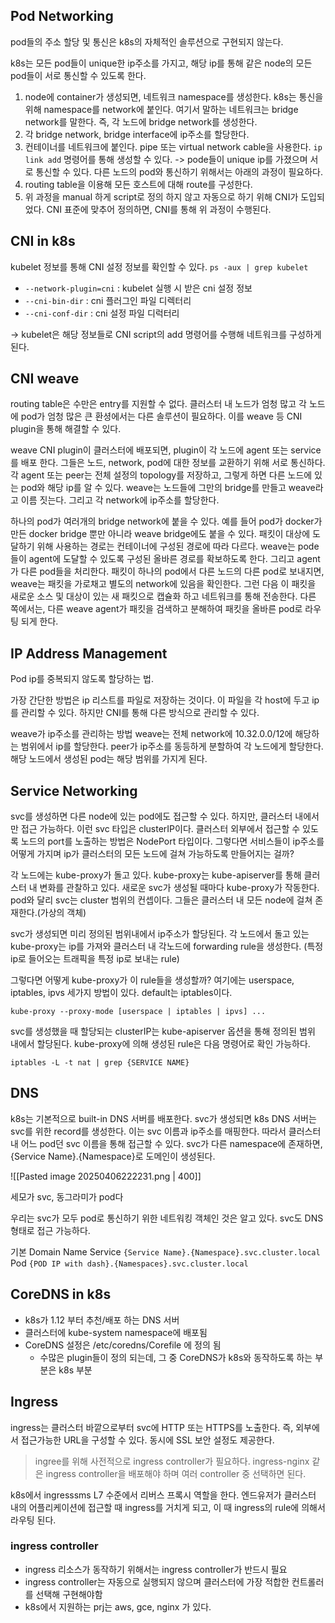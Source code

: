 
## Pod Networking

pod들의 주소 할당 및 통신은 k8s의 자체적인 솔루션으로 구현되지 않는다.

k8s는 모든 pod들이 unique한 ip주소를 가지고, 해당 ip를 통해 같은 node의 모든 pod들이 서로 통신할 수 있도록 한다.

1. node에 container가 생성되면, 네트워크 namespace를 생성한다. k8s는 통신을 위해 namespace를 network에 붙인다. 여기서 말하는 네트워크는 bridge network를 말한다. 즉, 각 노드에 bridge network를 생성한다.
2. 각 bridge network, bridge interface에 ip주소를 할당한다.
3. 컨테이너를 네트워크에 붙인다. pipe 또는 virtual network cable을 사용한다. `ip link add` 명령어를 통해 생성할 수 있다.
   -> pode들이 unique ip를 가졌으며 서로 통신할 수 있다. 다른 노드의 pod와 통신하기 위해서는 아래의 과정이 필요하다.
4. routing table을 이용해 모든 호스트에 대해 route를 구성한다.
5. 위 과정을 manual 하게 script로 정의 하지 않고 자동으로 하기 위해 CNI가 도입되었다. CNI 표준에 맞추어 정의하면, CNI를 통해 위 과정이 수행된다.
## CNI in k8s

kubelet 정보를 통해 CNI 설정 정보를 확인할 수 있다.
`ps -aux | grep kubelet`
- `--network-plugin=cni` : kubelet 실행 시 받은 cni 설정 정보
- `--cni-bin-dir` : cni 플러그인 파일 디렉터리
- `--cni-conf-dir` : cni 설정 파일 디럭터리

-> kubelet은 해당 정보들로 CNI script의 add 명령어를 수행해 네트워크를 구성하게 된다.


## CNI weave

routing table은 수만은 entry를 지원할 수 없다. 클러스터 내 노드가 엄청 많고 각 노드에 pod가 엄청 많은 큰 환셩에서는 다른 솔루션이 필요하다. 이를 weave 등 CNI plugin을 통해 해결할 수 있다.

weave CNI plugin이 클러스터에 배포되면, plugin이 각 노드에 agent 또는 service를 배포 한다. 그들은 노드, network, pod에 대한 정보를 교환하기 위해 서로 통신하다. 각 agent 또는 peer는 전체 설정의 topology를 저장하고, 그렇게 하면 다른 노드에 있는 pod와 해당 ip를 알 수 있다. weave는 노드들에 그만의 bridge를 만들고 weave라고 이름 짓는다. 그리고 각 network에 ip주소를 할당한다.

하나의 pod가 여러개의 bridge network에 붙을 수 있다. 예를 들어 pod가 docker가 만든 docker bridge 뿐만 아니라 weave bridge에도 붙을 수 있다. 패킷이 대상에 도달하기 위해 사용하는 경로는 컨테이너에 구성된 경로에 따라 다르다. weave는 pode들이 agent에 도달할 수 있도록 구성된 올바른 경로를 확보하도록 한다. 그리고 agent가 다른 pod들을 처리한다. 패킷이 하나의 pod에서 다른 노드의 다른 pod로 보내지면, weave는 패킷을 가로채고 별도의 network에 있음을 확인한다. 그런 다음 이 패킷을 새로운 소스 및 대상이 있는 새 패킷으로 캡슐화 하고 네트워크를 통해 전송한다. 다른 쪽에서는, 다른 weave agent가 패킷을 검색하고 분해하여 패킷을 올바른 pod로 라우팅 되게 한다.

## IP Address Management

Pod ip를 중복되지 않도록 할당하는 법.

가장 간단한 방법은 ip 리스트를 파일로 저장하는 것이다. 이 파일을 각 host에 두고 ip를 관리할 수 있다. 하지만 CNI를 통해 다른 방식으로 관리할 수 있다.

weave가 ip주소를 관리하는 방법
weave는 전체 network에 10.32.0.0/12에 해당하는 범위에서 ip를 할당한다. peer가 ip주소를 동등하게 분할하여 각 노드에게 할당한다. 해당 노드에서 생성된 pod는 해당 범위를 가지게 된다.

## Service Networking

svc를 생성하면 다른 node에 있는 pod에도 접근할 수 있다. 하지만, 클러스터 내에서만 접근 가능하다. 이런 svc 타입은 clusterIP이다. 클러스터 외부에서 접근할 수 있도록 노드의 port를 노출하는 방법은 NodePort 타입이다. 그렇다면 서비스들이 ip주소를 어떻게 가지며 ip가 클러스터의 모든 노드에 걸쳐 가능하도록 만들어지는 걸까?

각 노드에는 kube-proxy가 돌고 있다. kube-proxy는 kube-apiserver를 통해 클러스터 내 변화를 관찰하고 있다. 새로운 svc가 생성될 때마다 kube-proxy가 작동한다. pod와 달리 svc는 cluster 범위의 컨셉이다. 그들은 클러스터 내 모든 node에 걸쳐 존재한다.(가상의 객체)

svc가 생성되면 미리 정의된 범위내에서 ip주소가 할당된다. 각 노드에서 돌고 있는 kube-proxy는 ip를 가져와 클러스터 내 각노드에 forwarding rule을 생성한다. (특정 ip로 들어오는 트래픽을 특정 ip로 보내는 rule)

그렇다면 어떻게 kube-proxy가 이 rule들을 생성할까? 여기에는 userspace, iptables, ipvs 세가지 방법이 있다. default는 iptables이다.

`kube-proxy --proxy-mode [userspace | iptables | ipvs] ...`

svc를 생성했을 때 할당되는 clusterIP는 kube-apiserver 옵션을 통해 정의된 범위 내에서 할당된다.
kube-proxy에 의해 생성된 rule은 다음 명령어로 확인 가능하다.

`iptables -L -t nat | grep {SERVICE NAME}`

## DNS

k8s는 기본적으로 built-in DNS 서버를 배포한다. svc가 생성되면 k8s DNS 서버는 svc를 위한 record를 생성한다. 이는 svc 이름과 ip주소를 매핑한다. 따라서 클러스터 내 어느 pod던 svc 이름을 통해 접근할 수 있다. svc가 다른 namespace에 존재하면, {Service Name}.{Namespace}로 도메인이 생성된다.

![[Pasted image 20250406222231.png | 400]]

세모가 svc, 동그라미가 pod다

우리는 svc가 모두 pod로 통신하기 위한 네트워킹 객체인 것은 알고 있다.
svc도 DNS 형태로 접근 가능하다. 

기본 Domain Name
Service
`{Service Name}.{Namespace}.svc.cluster.local`
Pod
`{POD IP with dash}.{Namespaces}.svc.cluster.local`

## CoreDNS in k8s

- k8s가 1.12 부터 추천/배포 하는 DNS 서버
- 클러스터에 kube-system namespace에 배포됨
- CoreDNS 설정은 /etc/coredns/Corefile 에 정의 됨
	- 수많은 plugin들이 정의 되는데, 그 중 CoreDNS가 k8s와 동작하도록 하는 부분은 k8s 부분


## Ingress

ingress는 클러스터 바깥으로부터 svc에 HTTP 또는 HTTPS를 노출한다. 즉, 외부에서 접근가능한 URL을 구성할 수 있다. 동시에 SSL 보안 설정도 제공한다.

>ingree를 위해 사전적으로 ingress controller가 필요하다. ingress-nginx 같은 ingress controller을 배포해야 하며 여러 controller 중 선택하면 된다.

k8s에서 ingresssms L7 수준에서 리버스 프록시 역할을 한다.
엔드유저가 클러스터 내의 어플리케이션에 접근할 때 ingress를 거치게 되고, 이 때 ingress의 rule에 의해서 라우팅 된다.

### ingress controller
- ingress 리소스가 동작하기 위해서는 ingress controller가 반드시 필요
- ingress controller는 자동으로 실행되지 않으며 클러스터에 가장 적합한 컨트롤러를 선택해 구현해야함
- k8s에서 지원하는 prj는 aws, gce, nginx 가 있다.